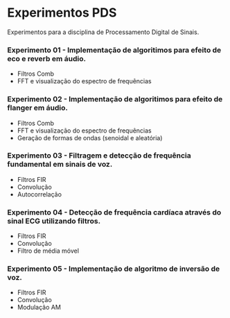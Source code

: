 # Experimentos PDS
Experimentos para a disciplina de Processamento Digital de Sinais.

### Experimento 01 - Implementação de algoritimos para efeito de eco e reverb em áudio.
- Filtros Comb
- FFT e visualização do espectro de frequências

### Experimento 02 - Implementação de algoritimos para efeito de flanger em áudio.
- Filtros Comb
- FFT e visualização do espectro de frequências
- Geração de formas de ondas (senoidal e aleatória)

### Experimento 03 - Filtragem e detecção de frequência fundamental em sinais de voz.
- Filtros FIR
- Convolução
- Autocorrelação

### Experimento 04 - Detecção de frequência cardíaca através do sinal ECG utilizando filtros.
- Filtros FIR
- Convolução
- Filtro de média móvel

### Experimento 05 - Implementação de algoritmo de inversão de voz.
- Filtros FIR
- Convolução
- Modulação AM
